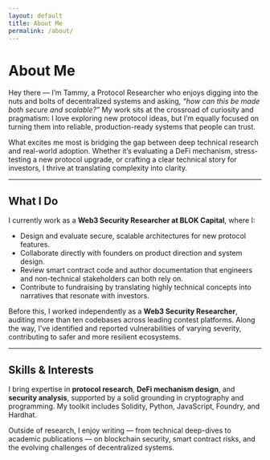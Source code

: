 ```yaml
---
layout: default
title: About Me
permalink: /about/
---
```


# About Me

<!-- {: .page-title} -->

Hey there — I’m Tammy, a Protocol Researcher who enjoys digging into the nuts and bolts of decentralized systems and asking, *“how can this be made both secure and scalable?”* My work sits at the crossroad of curiosity and pragmatism: I love exploring new protocol ideas, but I’m equally focused on turning them into reliable, production-ready systems that people can trust.  

What excites me most is bridging the gap between deep technical research and real-world adoption. Whether it’s evaluating a DeFi mechanism, stress-testing a new protocol upgrade, or crafting a clear technical story for investors, I thrive at translating complexity into clarity.

---

## What I Do

I currently work as a **Web3 Security Researcher at BLOK Capital**, where I:  
- Design and evaluate secure, scalable architectures for new protocol features.  
- Collaborate directly with founders on product direction and system design.  
- Review smart contract code and author documentation that engineers and non-technical stakeholders can both rely on.  
- Contribute to fundraising by translating highly technical concepts into narratives that resonate with investors.  

Before this, I worked independently as a **Web3 Security Researcher**, auditing more than ten codebases across leading contest platforms. Along the way, I’ve identified and reported vulnerabilities of varying severity, contributing to safer and more resilient ecosystems.  

---

## Skills & Interests

I bring expertise in **protocol research**, **DeFi mechanism design**, and **security analysis**, supported by a solid grounding in cryptography and programming. My toolkit includes Solidity, Python, JavaScript, Foundry, and Hardhat.  

Outside of research, I enjoy writing — from technical deep-dives to academic publications — on blockchain security, smart contract risks, and the evolving challenges of decentralized systems.  




